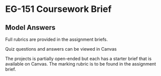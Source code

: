 # EG-151 Coursework Brief
## Model Answers

Full rubrics are provided in the assignment briefs. 

Quiz questions and answers can be viewed in Canvas

The projects is partially open-ended but each has a starter brief that is available on Canvas.
The marking rubric is to be found in the assignment brief.

